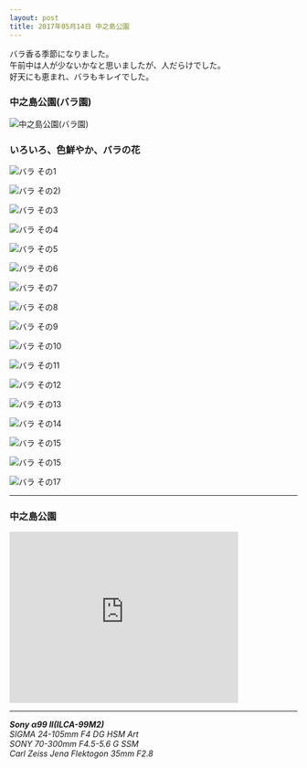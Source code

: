 ```yaml
---
layout: post
title: 2017年05月14日 中之島公園
---
```


バラ香る季節になりました。  
午前中は人が少ないかなと思いましたが、人だらけでした。  
好天にも恵まれ、バラもキレイでした。  

### 中之島公園(バラ園)

![中之島公園(バラ園)](../images/20170514/NakanoshimaPark20170514-KBA00151.jpg)

### いろいろ、色鮮やか、バラの花

![バラ その1](../images/20170514/NakanoshimaPark20170514-KBA00020.jpg)

![バラ その2)](../images/20170514/NakanoshimaPark20170514-KBA00067.jpg)

![バラ その3](../images/20170514/NakanoshimaPark20170514-KBA00075.jpg)

![バラ その4](../images/20170514/NakanoshimaPark20170514-KBA00085.jpg)

![バラ その5](../images/20170514/NakanoshimaPark20170514-KBA00103.jpg)

![バラ その6](../images/20170514/NakanoshimaPark20170514-KBA00107.jpg)

![バラ その7](../images/20170514/NakanoshimaPark20170514-KBA00143.jpg)

![バラ その8](../images/20170514/NakanoshimaPark20170514-KBA00178.jpg)

![バラ その9](../images/20170514/NakanoshimaPark20170514-KBA00187.jpg)

![バラ その10](../images/20170514/NakanoshimaPark20170514-KBA00217.jpg)

![バラ その11](../images/20170514/NakanoshimaPark20170514-KBA00231.jpg)

![バラ その12](../images/20170514/NakanoshimaPark20170514-KBA00246.jpg)

![バラ その13](../images/20170514/NakanoshimaPark20170514-KBA00273.jpg)

![バラ その14](../images/20170514/NakanoshimaPark20170514-KBA00279.jpg)

![バラ その15](../images/20170514/NakanoshimaPark20170514-KBA00285.jpg)

![バラ その15](../images/20170514/NakanoshimaPark20170514-KBA00293.jpg)

![バラ その17](../images/20170514/NakanoshimaPark20170514-KBA00315.jpg)

---

### 中之島公園

<iframe src="https://www.google.com/maps/embed?pb=!1m18!1m12!1m3!1d1640.2576041978991!2d135.5071001584701!3d34.69218299510918!2m3!1f0!2f0!3f0!3m2!1i1024!2i768!4f13.1!3m3!1m2!1s0x0%3A0xcf3aff58a91c27b2!2z5Lit5LmL5bO25YWs5ZyS!5e0!3m2!1sja!2sjp!4v1494763362155" width="400" height="300" frameborder="0" style="border:0" allowfullscreen></iframe>

---

___Sony α99 II(ILCA-99M2)___  
_SIGMA 24-105mm F4 DG HSM Art_  
_SONY 70-300mm F4.5-5.6 G SSM_  
_Carl Zeiss Jena Flektogon 35mm F2.8_